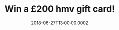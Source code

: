 ---
campaign-uuid: "c-de615f84-9eac-420f-a8f2-efeeb3b25caf"
type: "Preview"
category: "Gifts"
date: "2018-06-27T13:00:00.000Z"
end-date: "2018-07-27T23:59:00.000Z"
disable-form: false
is_promoted: false
has_entry_page: true
title: "Win a £200 hmv gift card!"
competition-description: "<p>Want Ariana Grande’s new album? or maybe Florence and\
  \ the Machine’s limited edition Vinyl? If so… we have great news for YOU! We’re\
  \ giving away a fantastic £200 hmv gift card for you to spend and enjoy the best\
  \ music, movies & more!</p>\r\n<p>Do you want it? Click below for a chance to win!</p>"
hero-header: "Win a £200 hmv gift card!"
terms-confirmation: "N/A"
banner-img: "https://assets.expresslyapp.com/asset-9729e78d-6d11-4011-a542-96bebc2a2a51.jpg"
logo-left-href: "https://www.hmv.com/"
logo-left-image: "https://assets.expresslyapp.com/asset-bcc60982-5669-4efd-8a8e-07dbf2627f52.jpg"
logo-left-title: "hmv"
bg-image-hero: "https://assets.expresslyapp.com/asset-021d6c97-d9eb-4e35-bdf3-de63509eb484.png"
bg-image-first: "https://assets.expresslyapp.com/asset-7904dc90-46ed-4530-8ecf-c2f3567ed03e.jpg"
bg-image-second: "https://assets.expresslyapp.com/asset-65375f33-d662-48ea-9676-e2165b3fb369.jpg"
section1-content: "<p>hmv is a leading specialist retailer of music, film, games and\
  \ technology products, with over 120 stores around the UK, offering a wide selection\
  \ of new release and catalogue titles. hmv make music and entertainment available\
  \ to its customers in every format imaginable: from sheet music and the earliest\
  \ gramophone 78s to today’s digital downloads!</p>\r\n<p> And of course, notably\
  \ also taken in vinyl singles and albums, cassettes and CDs as well as film and\
  \ TV content on VHS, DVD & Blu-ray and games titles across all platforms!</p>"
section2-content: "<p>We want YOU to take advantage of all of their music and entertainment\
  \ that is why we've managed to get our hands on a £200 hmv gift card for you to\
  \ spend and enjoy all of hmv content!</p>\r\n<p>Enter the form below and treat yourself\
  \ with that new album you've always wanted!</p>"
entry-title: "Win a £200 hmv gift card!"
entry-content: "Enter the draw to win a a £200 hmv gift card by completing the form\
  \ below before 23:59 on 27th July 2018."
has-winner: false
prize-description: "A £200 hmv gift card."
special-conditions: "Multiple entries are allowed up to one every day."
---